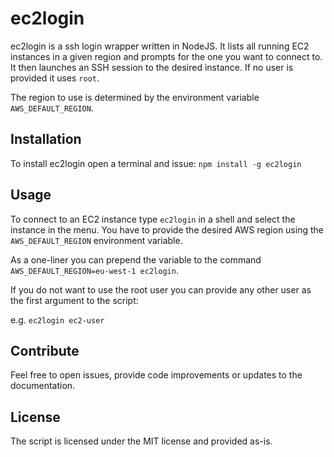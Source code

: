 # ec2login

ec2login is a ssh login wrapper written in NodeJS. It lists all running EC2 
instances in a given region and prompts for the one you want to connect to.
It then launches an SSH session to the desired instance. If no user is provided it uses `root`.

The region to use is determined by the environment variable `AWS_DEFAULT_REGION`.

## Installation

To install ec2login open a terminal and issue: `npm install -g ec2login`

## Usage

To connect to an EC2 instance type `ec2login` in a shell and select the instance in the menu. 
You have to provide the desired AWS region using the `AWS_DEFAULT_REGION` environment variable.

As a one-liner you can prepend the variable to the command `AWS_DEFAULT_REGION=eu-west-1 ec2login`.

If you do not want to use the root user you can provide any other user as the first argument to the script:

e.g. `ec2login ec2-user`

## Contribute

Feel free to open issues, provide code improvements or updates to the documentation.

## License

The script is licensed under the MIT license and provided as-is.

